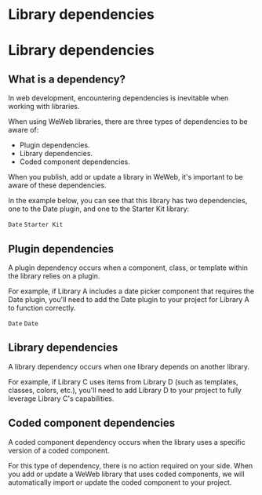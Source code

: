 # Library dependencies ​


# Library dependencies ​


## What is a dependency? ​

In web development, encountering dependencies is inevitable when working with libraries.

When using WeWeb libraries, there are three types of dependencies to be aware of:

- Plugin dependencies.
- Library dependencies.
- Coded component dependencies.

When you publish, add or update a library in WeWeb, it's important to be aware of these dependencies.

In the example below, you can see that this library has two dependencies, one to the Date plugin, and one to the Starter Kit library:

`Date`
`Starter Kit`



## Plugin dependencies ​

A plugin dependency occurs when a component, class, or template within the library relies on a plugin.

For example, if Library A includes a date picker component that requires the Date plugin, you'll need to add the Date plugin to your project for Library A to function correctly.

`Date`
`Date`

## Library dependencies ​

A library dependency occurs when one library depends on another library.

For example, if Library C uses items from Library D (such as templates, classes, colors, etc.), you'll need to add Library D to your project to fully leverage Library C's capabilities.


## Coded component dependencies ​

A coded component dependency occurs when the library uses a specific version of a coded component.

For this type of dependency, there is no action required on your side. When you add or update a WeWeb library that uses coded components, we will automatically import or update the coded component to your project.

